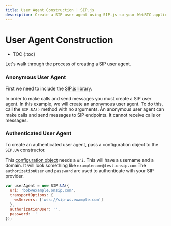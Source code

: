 ```yaml
---
title: User Agent Construction | SIP.js
description: Create a SIP user agent using SIP.js so your WebRTC application can send and receive calls and messages.
---
```


# User Agent Construction

* TOC
{:toc}

Let's walk through the process of creating a SIP user agent.


### Anonymous User Agent

First we need to include the [SIP.js library](/download/).

In order to make calls and send messages you must create a SIP user agent.  In this example, we will create an anonymous user agent.  To do this, call the `SIP.UA()` method with no arguments.  An anonymous user agent can make calls and send messages to SIP endpoints.  It cannot receive calls or messages.



### Authenticated User Agent

To create an authenticated user agent, pass a configuration object to the `SIP.UA` constructor.

This [configuration object](/api/0.11.0/ua_configuration_parameters/) needs a `uri`.  This will have a username and a domain.  It will look something like `examplename@test.onsip.com` The `authorizationUser` and `password` are used to authenticate with your SIP provider.

~~~javascript
var userAgent = new SIP.UA({
  uri: 'bob@example.onsip.com',
  transportOptions: {
    wsServers: ['wss://sip-ws.example.com']
  },
  authorizationUser: '',
  password: ''
});
~~~
